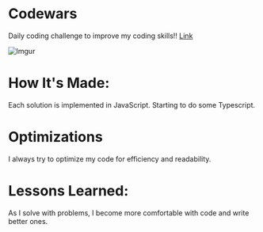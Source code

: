 # Codewars
Daily coding challenge to improve my coding skills!! [Link](https://www.codewars.com/users/sloth30799)

![Imgur](https://i.imgur.com/YBGrdzh.jpg)

# How It's Made:
Each solution is implemented in JavaScript. Starting to do some Typescript.

# Optimizations
I always try to optimize my code for efficiency and readability.

# Lessons Learned:
As I solve with problems, I become more comfortable with code and write better ones.

